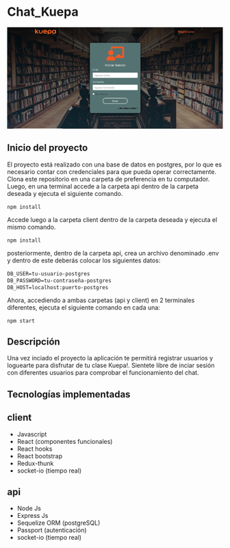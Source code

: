 # Chat_Kuepa

<img src="./assets/home.png" alt="home"/>

## Inicio del proyecto
El proyecto está realizado con una base de datos en postgres, por lo que es necesario contar con credenciales para que pueda operar correctamente. Clona este repositorio en una carpeta de preferencia en tu computador. Luego, en una terminal accede a la carpeta api dentro de la carpeta deseada y ejecuta el siguiente comando.

    npm install
        

Accede luego a la carpeta client dentro de la carpeta deseada y ejecuta el mismo comando.

    npm install

posteriormente, dentro de la carpeta api, crea un archivo denominado .env y dentro de este deberás colocar los siguientes datos:
    
    DB_USER=tu-usuario-postgres
    DB_PASSWORD=tu-contraseña-postgres
    DB_HOST=localhost:puerto-postgres

Ahora, accediendo a ambas carpetas (api y client) en 2 terminales diferentes, ejecuta el siguiente comando en cada una:

    npm start

## Descripción

Una vez inciado el proyecto la aplicación te permitirá registrar usuarios y loguearte para disfrutar de tu clase Kuepa!. Sientete libre de inciar sesión con diferentes usuarios para comprobar el funcionamiento del chat.

## Tecnologías implementadas

## client

* Javascript
* React (componentes funcionales)
* React hooks
* React bootstrap
* Redux-thunk
* socket-io (tiempo real)

## api

* Node Js
* Express Js
* Sequelize ORM (postgreSQL)
* Passport (autenticación)
* socket-io (tiempo real)